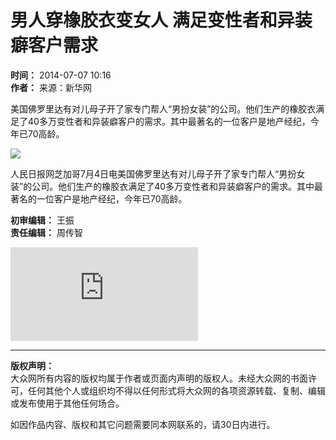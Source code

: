 # 男人穿橡胶衣变女人 满足变性者和异装癖客户需求

**时间：** 2014-07-07 10:16  
**作者：**  来源：新华网  

美国佛罗里达有对儿母子开了家专门帮人“男扮女装”的公司。他们生产的橡胶衣满足了40多万变性者和异装癖客户的需求。其中最著名的一位客户是地产经纪，今年已70高龄。

![](http://www.he.xinhuanet.com/news/2014-07/07/1111480022_14046909043131n.jpg)

人民日报网芝加哥7月4日电美国佛罗里达有对儿母子开了家专门帮人“男扮女装”的公司。他们生产的橡胶衣满足了40多万变性者和异装癖客户的需求。其中最著名的一位客户是地产经纪，今年已70高龄。

**初审编辑：** 王振  
**责任编辑：** 周传智  

![手机快拍二维码 用手机阅读分享此新闻](https://chart.googleapis.com/chart?cht=qr&chs=100x100&choe=UTF-8&chld=L|2&chl=http://jining.dzwww.com/news/xwjj/201407/t20140707_10596032.htm)

---

**版权声明：**  
大众网所有内容的版权均属于作者或页面内声明的版权人。未经大众网的书面许可，任何其他个人或组织均不得以任何形式将大众网的各项资源转载、复制、编辑或发布使用于其他任何场合。  

如因作品内容、版权和其它问题需要同本网联系的，请30日内进行。
